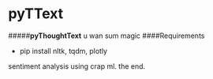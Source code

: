 # pyTText #
#####**pyThoughtText**
u wan sum magic
####Requirements
* pip install nltk, tqdm, plotly

sentiment analysis using crap ml. the end.
